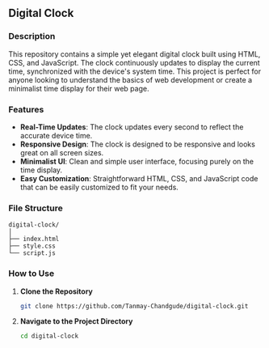## Digital Clock

### Description

This repository contains a simple yet elegant digital clock built using HTML, CSS, and JavaScript. The clock continuously updates to display the current time, synchronized with the device's system time. This project is perfect for anyone looking to understand the basics of web development or create a minimalist time display for their web page.

### Features

- **Real-Time Updates**: The clock updates every second to reflect the accurate device time.
- **Responsive Design**: The clock is designed to be responsive and looks great on all screen sizes.
- **Minimalist UI**: Clean and simple user interface, focusing purely on the time display.
- **Easy Customization**: Straightforward HTML, CSS, and JavaScript code that can be easily customized to fit your needs.

### File Structure

```
digital-clock/
│
├── index.html
├── style.css
└── script.js
```

### How to Use

1. **Clone the Repository**
   ```bash
   git clone https://github.com/Tanmay-Chandgude/digital-clock.git
   ```

2. **Navigate to the Project Directory**
   ```bash
   cd digital-clock
   ```

